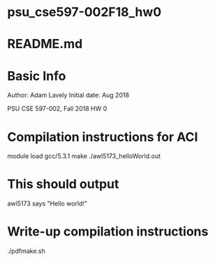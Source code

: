 # psu_cse597-002F18_hw0
# README.md

# Basic Info
Author: Adam Lavely
Initial date: Aug 2018

PSU CSE 597-002, Fall 2018
HW 0

# Compilation instructions for ACI
module load gcc/5.3.1
make
./awl5173_helloWorld.out

# This should output
awl5173 says "Hello world!"

# Write-up compilation instructions
./pdfmake.sh

